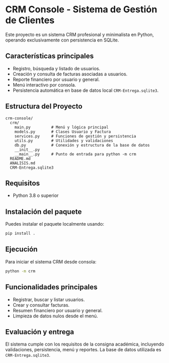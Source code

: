# CRM Console - Sistema de Gestión de Clientes

Este proyecto es un sistema CRM profesional y minimalista en Python, operando exclusivamente con persistencia en SQLite.

## Características principales
- Registro, búsqueda y listado de usuarios.
- Creación y consulta de facturas asociadas a usuarios.
- Reporte financiero por usuario y general.
- Menú interactivo por consola.
- Persistencia automática en base de datos local `CRM-Entrega.sqlite3`.

## Estructura del Proyecto
```
crm-console/
  crm/
    main.py         # Menú y lógica principal
    models.py       # Clases Usuario y Factura
    services.py     # Funciones de gestión y persistencia
    utils.py        # Utilidades y validaciones
    db.py           # Conexión y estructura de la base de datos
    __init__.py
    __main__.py     # Punto de entrada para python -m crm
  README.md
  ANALISIS.md
  CRM-Entrega.sqlite3
```

## Requisitos
- Python 3.8 o superior

## Instalación del paquete

Puedes instalar el paquete localmente usando:

```bash
pip install .
```

## Ejecución

Para iniciar el sistema CRM desde consola:

```bash
python -m crm
```

## Funcionalidades principales
- Registrar, buscar y listar usuarios.
- Crear y consultar facturas.
- Resumen financiero por usuario y general.
- Limpieza de datos nulos desde el menú.

## Evaluación y entrega
El sistema cumple con los requisitos de la consigna académica, incluyendo validaciones, persistencia, menú y reportes. La base de datos utilizada es `CRM-Entrega.sqlite3`.
